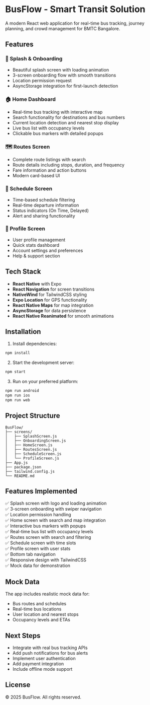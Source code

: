 # BusFlow - Smart Transit Solution

A modern React web application for real-time bus tracking, journey planning, and crowd management for BMTC Bangalore.

## Features

### 🚀 Splash & Onboarding
- Beautiful splash screen with loading animation
- 3-screen onboarding flow with smooth transitions
- Location permission request
- AsyncStorage integration for first-launch detection

### 🏠 Home Dashboard
- Real-time bus tracking with interactive map
- Search functionality for destinations and bus numbers
- Current location detection and nearest stop display
- Live bus list with occupancy levels
- Clickable bus markers with detailed popups

### 🗺️ Routes Screen
- Complete route listings with search
- Route details including stops, duration, and frequency
- Fare information and action buttons
- Modern card-based UI

### 📅 Schedule Screen
- Time-based schedule filtering
- Real-time departure information
- Status indicators (On Time, Delayed)
- Alert and sharing functionality

### 👤 Profile Screen
- User profile management
- Quick stats dashboard
- Account settings and preferences
- Help & support section

## Tech Stack

- **React Native** with Expo
- **React Navigation** for screen transitions
- **NativeWind** for TailwindCSS styling
- **Expo Location** for GPS functionality
- **React Native Maps** for map integration
- **AsyncStorage** for data persistence
- **React Native Reanimated** for smooth animations

## Installation

1. Install dependencies:
```bash
npm install
```

2. Start the development server:
```bash
npm start
```

3. Run on your preferred platform:
```bash
npm run android
npm run ios
npm run web
```

## Project Structure

```
BusFlow/
├── screens/
│   ├── SplashScreen.js
│   ├── OnboardingScreen.js
│   ├── HomeScreen.js
│   ├── RoutesScreen.js
│   ├── ScheduleScreen.js
│   └── ProfileScreen.js
├── App.js
├── package.json
├── tailwind.config.js
└── README.md
```

## Features Implemented

✅ Splash screen with logo and loading animation  
✅ 3-screen onboarding with swiper navigation  
✅ Location permission handling  
✅ Home screen with search and map integration  
✅ Interactive bus markers with popups  
✅ Real-time bus list with occupancy levels  
✅ Routes screen with search and filtering  
✅ Schedule screen with time slots  
✅ Profile screen with user stats  
✅ Bottom tab navigation  
✅ Responsive design with TailwindCSS  
✅ Mock data for demonstration  

## Mock Data

The app includes realistic mock data for:
- Bus routes and schedules
- Real-time bus locations
- User location and nearest stops
- Occupancy levels and ETAs

## Next Steps

- Integrate with real bus tracking APIs
- Add push notifications for bus alerts
- Implement user authentication
- Add payment integration
- Include offline mode support

## License

© 2025 BusFlow. All rights reserved.


